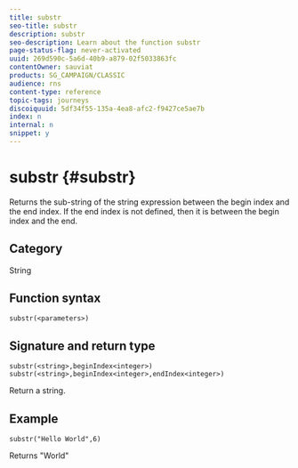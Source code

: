 ```yaml
---
title: substr
seo-title: substr
description: substr
seo-description: Learn about the function substr
page-status-flag: never-activated
uuid: 269d590c-5a6d-40b9-a879-02f5033863fc
contentOwner: sauviat
products: SG_CAMPAIGN/CLASSIC
audience: rns
content-type: reference
topic-tags: journeys
discoiquuid: 5df34f55-135a-4ea8-afc2-f9427ce5ae7b
index: n
internal: n
snippet: y
---
```


# substr {#substr}

Returns the sub-string of the string expression between the begin index and the end index. If the end index is not defined, then it is between the begin index and the end.

## Category

String

## Function syntax

`substr(<parameters>)`

## Signature and return type

`substr(<string>,beginIndex<integer>)`
`substr(<string>,beginIndex<integer>,endIndex<integer>)`

Return a string.

## Example

`substr("Hello World",6)`

Returns "World"
